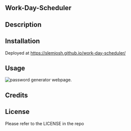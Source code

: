 ## Work-Day-Scheduler

## Description


## Installation
Deployed at https://slemjosh.github.io/work-day-scheduler/

## Usage
![password generator webpage.](./assets/images/passwordgenerator1.png)


## Credits



## License

Please refer to the LICENSE in the repo

